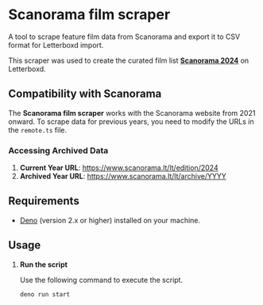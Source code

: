 # Scanorama film scraper

A tool to scrape feature film data from Scanorama and export it to CSV format
for Letterboxd import.

This scraper was used to create the curated film list
**[Scanorama 2024](https://letterboxd.com/mat2s/list/scanorama-2024/)** on
Letterboxd.

## Compatibility with Scanorama

The **Scanorama film scraper** works with the Scanorama website from 2021
onward. To scrape data for previous years, you need to modify the URLs in the
`remote.ts` file.

### Accessing Archived Data

1. **Current Year URL**: https://www.scanorama.lt/lt/edition/2024
2. **Archived Year URL**: https://www.scanorama.lt/lt/archive/YYYY

## Requirements

- [Deno](https://deno.com/) (version 2.x or higher) installed on your machine.

## Usage

1. **Run the script**

   Use the following command to execute the script.

   ```bash
   deno run start
   ```
